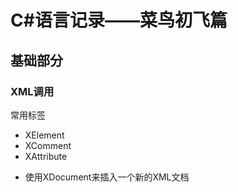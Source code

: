 # C#语言记录——菜鸟初飞篇  
## 基础部分
### XML调用  
常用标签 
+ XElement
+ XComment
+ XAttribute
- 使用XDocument来插入一个新的XML文档

